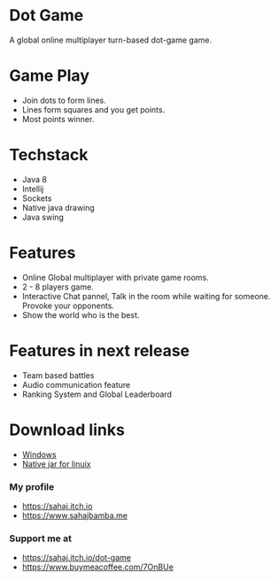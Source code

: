 # Dot Game
A global online multiplayer turn-based dot-game game. 


# Game Play
* Join dots to form lines.
* Lines form squares and you get points.
* Most points winner.

# Techstack 
 * Java 8
 * Intellij 
 * Sockets
 * Native java drawing
 * Java swing
 
# Features
* Online Global multiplayer with private game rooms. 
* 2 - 8 players game.
* Interactive Chat pannel, Talk in the room while waiting for someone. Provoke your opponents.
* Show the world who is the best.

# Features in next release
* Team based battles
* Audio communication feature
* Ranking System and Global Leaderboard

# Download links
* [Windows](https://sahajbamba.me/Files/Dot-Game.exe)
* [Native jar for linuix](https://sahajbamba.me/Files/Dot-Game.jar)


### My profile
* https://sahaj.itch.io
* https://www.sahajbamba.me

### Support me at 
* https://sahaj.itch.io/dot-game
* https://www.buymeacoffee.com/7OnBUe

